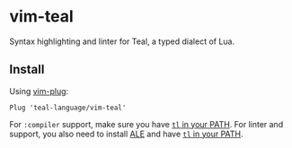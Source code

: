 # vim-teal
Syntax highlighting and linter for Teal, a typed dialect of Lua.

## Install
Using [vim-plug](https://github.com/junegunn/vim-plug):
```
Plug 'teal-language/vim-teal'
```

For `:compiler` support, make sure you have [`tl` in your PATH](https://github.com/teal-language/tl#installing).
For linter and support, you also need to install [ALE](https://github.com/dense-analysis/ale) and have [`tl` in your PATH](https://github.com/teal-language/tl#installing).
